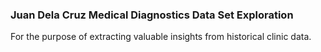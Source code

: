 ### Juan Dela Cruz Medical Diagnostics Data Set Exploration
For the purpose of extracting valuable insights from historical clinic data.
